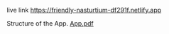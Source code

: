 live link https://friendly-nasturtium-df291f.netlify.app

Structure of the App.
[App.pdf](https://github.com/theonlykmac200/GiphyFun/files/10224359/App.pdf)

